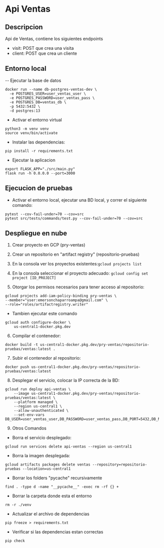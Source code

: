 # Api Ventas
## Descripcion
Api de Ventas, contiene los siguientes endpoints
- visit: POST que crea una visita
- client: POST que crea un cliente
## Entorno local
-- Ejecutar la base de datos
```
docker run --name db-postgres-ventas-dev \
  -e POSTGRES_USER=user_ventas_user \
  -e POSTGRES_PASSWORD=user_ventas_pass \
  -e POSTGRES_DB=ventas_db \
  -p 5432:5432 \
  -d postgres:13
```
- Activar el entorno virtual
```
python3 -m venv venv
source venv/bin/activate
```
- Instalar las dependencias:
```
pip install -r requirements.txt
```
- Ejecutar la aplicacion
```
export FLASK_APP="./src/main.py"
flask run -h 0.0.0.0 --port=3000
```
## Ejecucion de pruebas
- Activar el entorno local, ejecutar una BD local, y correr el siguiente comando:
```
pytest --cov-fail-under=70 --cov=src
pytest src/tests/commands/test.py --cov-fail-under=70 --cov=src
```
## Despliegue en nube
1. Crear proyecto en GCP (pry-ventas)
2. Crear un repositorio en "artifact registry" (repositorio-pruebas)
3. En la consola ver los proyectos existentes:```gcloud projects list```
4. En la consola seleccionar el proyecto adecuado: ```gcloud config set project [ID_PROJECT]```

5. Otorgar los permisos necesarios para tener acceso al repositorio:
```
gcloud projects add-iam-policy-binding pry-ventas \
--member="user:emersonchaparroampa@gmail.com" \
--role="roles/artifactregistry.writer"
```
- Tambien ejecutar este comando
```
gcloud auth configure-docker \
    us-central1-docker.pkg.dev
```
6. Compilar el contenedor:
```
docker build -t us-central1-docker.pkg.dev/pry-ventas/repositorio-pruebas/ventas:latest .
```
7. Subir el contenedor al repositorio:
```
docker push us-central1-docker.pkg.dev/pry-ventas/repositorio-pruebas/ventas:latest
```
8. Desplegar el servicio, colocar la IP correcta de la BD: 
```
gcloud run deploy api-ventas \
    --image us-central1-docker.pkg.dev/pry-ventas/repositorio-pruebas/ventas:latest \
    --platform managed \
    --region us-central1 \
    --allow-unauthenticated \
    --set-env-vars DB_USER=user_ventas_user,DB_PASSWORD=user_ventas_pass,DB_PORT=5432,DB_NAME=ventas_db,DB_HOST=0.0.0.0    
```

9. Otros Comandos
-  Borra el servicio desplegado:
```
gcloud run services delete api-ventas --region us-central1
```
- Borra la imagen desplegada:
```
gcloud artifacts packages delete ventas --repository=repositorio-pruebas --location=us-central1
```
- Borrar los folders "pycache" recursivamente
```
find . -type d -name "__pycache__" -exec rm -rf {} +
```
- Borrar la carpeta donde esta el entorno
```
rm -r ./venv
```
- Actualizar el archivo de dependencias
```
pip freeze > requirements.txt
```
- Verificar si las dependencias estan correctas
```
pip check
```



